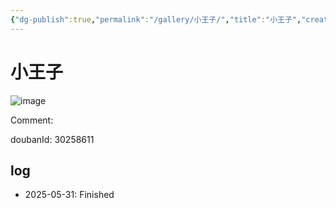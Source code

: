 ```yaml
---
{"dg-publish":true,"permalink":"/gallery/小王子/","title":"小王子","created":"2025-06-25T14:18:45.184+08:00"}
---
```



# 小王子

![image](https://hiraeth-picbed.oss-cn-beijing.aliyuncs.com/20250531153913.webp)

Comment: 



doubanId: 30258611

## log

- 2025-05-31: Finished
